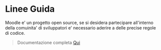 Linee Guida
===========

Moodle e' un progetto open source, se si desidera partecipare all'interno della comuinita' di sviluppatori e' necessario aderire a delle precise regole di codice.

> Documentazione completa [Qui](https://moodledev.io/general/development/policies/codingstyle)

